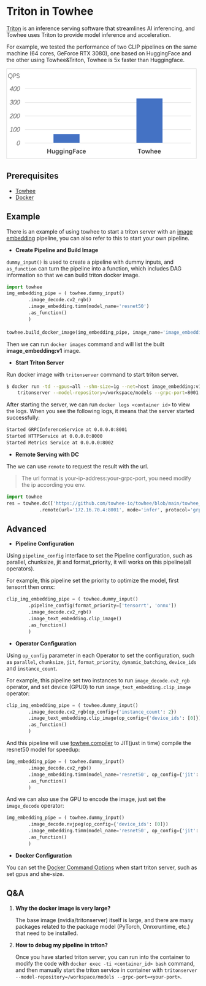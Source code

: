# Triton in Towhee

[Triton](https://github.com/triton-inference-server) is an inference serving software that streamlines AI inferencing, and Towhee uses Triton to provide model inference and acceleration. 

For example, we tested the performance of two CLIP pipelines on the same machine (64 cores, GeForce RTX 3080), one based on HuggingFace and the other using Towhee&Triton, Towhee is 5x faster than Huggingface.

![640](./qps.png)

## Prerequisites

- [Towhee](https://github.com/towhee-io/towhee)
- [Docker](https://docs.docker.com/engine/install/)

## Example

There is an example of using towhee to start a triton server with an [image embedding](https://towhee.io/tasks/detail/operator?field_name=Computer-Vision&task_name=Image-Embedding) pipeline, you can also refer to this to start your own pipeline.

- **Create Pipeline and Build Image**

`dummy_input()` is used to create a pipeline with dummy inputs, and `as_function` can turn the pipeline into a function, which includes DAG information so that we can build triton docker image.

```Python
import towhee
img_embedding_pipe = ( towhee.dummy_input()
        .image_decode.cv2_rgb()
        .image_embedding.timm(model_name='resnet50')
        .as_function()
        )

towhee.build_docker_image(img_embedding_pipe, image_name='image_embedding:v1', cuda='11.4')
```

Then we can run `docker images` command and will list the built **image_embedding:v1** image.

- **Start Triton Server**

Run docker image with `tritonserver` command to start triton server.

```Bash
$ docker run -td --gpus=all --shm-size=1g --net=host image_embedding:v1 \
    tritonserver --model-repository=/workspace/models --grpc-port=8001
```

After starting the server, we can run `docker logs <container id>` to view the logs. When you see the following logs, it means that the server started successfully:

```bash
Started GRPCInferenceService at 0.0.0.0:8001
Started HTTPService at 0.0.0.0:8000
Started Metrics Service at 0.0.0.0:8002
```

- **Remote Serving with DC**

The we can use `remote` to request the result with the url.

> The url format is your-ip-address:your-grpc-port, you need modify the ip according you env.

```Python
import towhee
res = towhee.dc(['https://github.com/towhee-io/towhee/blob/main/towhee_logo.png?raw=true']) \
            .remote(url='172.16.70.4:8001', mode='infer', protocol='grpc')
```

## Advanced

- **Pipeline Configuration**

Using `pipeline_config` interface to set the Pipeline configuration, such as parallel, chunksize, jit and format_priority, it will works on this pipeline(all operators). 

For example, this pipeline set the priority to optimize the model, first tensorrt then onnx:

```python
clip_img_embedding_pipe = ( towhee.dummy_input()
        .pipeline_config(format_priority=['tensorrt', 'onnx'])
        .image_decode.cv2_rgb()
        .image_text_embedding.clip_image()
        .as_function()
        )
```

- **Operator Configuration**

Using `op_config` parameter in each Operator to set the configuration, such as `parallel`, `chunksize`, `jit`, `format_priority`, `dynamic_batching`, `device_ids` and `instance_count`. 

For example, this pipeline set two instances to run `image_decode.cv2_rgb` operator, and set device (GPU0) to run `image_text_embedding.clip_image` operator:

```python
clip_img_embedding_pipe = ( towhee.dummy_input()
        .image_decode.cv2_rgb(op_config={'instance_count': 2})
        .image_text_embedding.clip_image(op_config={'device_ids': [0]})
        .as_function()
        )
```

And this pipeline will use [towhee.compiler](https://github.com/towhee-io/towhee-compiler) to JIT(just in time) compile the resnet50 model for speedup:

```python
img_embedding_pipe = ( towhee.dummy_input()
        .image_decode.cv2_rgb()
        .image_embedding.timm(model_name='resnet50', op_config={'jit': 'towhee'})
        .as_function()
        )
```

And we can also use the GPU to encode the image, just set the `image_decode` operator:

```python
img_embedding_pipe = ( towhee.dummy_input()
        .image_decode.nvjpeg(op_config={'device_ids': [0]})
        .image_embedding.timm(model_name='resnet50', op_config={'jit': 'towhee'})
        .as_function()
        )
```

- **Docker Configuration**

You can set the [Docker Command Options](https://docs.docker.com/engine/reference/commandline/run/) when start triton server, such as set gpus and she-size.

## Q&A

1. **Why the docker image is very large?**

   The base image (nvidia/tritonserver) itself is large, and there are many packages related to the package model (PyTorch, Onnxruntime, etc.) that need to be installed.

2. **How to debug my pipeline in triton?**

   Once you have started triton server, you can run into the container to modify the code with `docker exec -ti <container_id> bash` command, and then manually start the triton service in container with `tritonserver --model-repository=/workspace/models --grpc-port=<your-port>`.

   